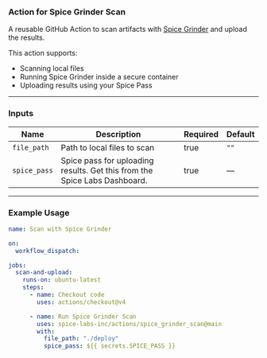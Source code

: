### Action for Spice Grinder Scan

A reusable GitHub Action to scan artifacts with [Spice Grinder](https://github.com/spice-labs-inc/grinder) and upload the results.

This action supports:
- Scanning local files
- Running Spice Grinder inside a secure container
- Uploading results using your Spice Pass

---

### Inputs

| Name              | Description                                                                 | Required | Default |
|-------------------|-----------------------------------------------------------------------------|----------|---------|
| `file_path`       | Path to local files to scan                                                 | true     | `""`    |
| `spice_pass`      | Spice pass for uploading results.  Get this from the Spice Labs Dashboard.  | true     | —       |

---

### Example Usage

```yaml
name: Scan with Spice Grinder

on:
  workflow_dispatch:

jobs:
  scan-and-upload:
    runs-on: ubuntu-latest
    steps:
      - name: Checkout code
        uses: actions/checkout@v4

      - name: Run Spice Grinder Scan
        uses: spice-labs-inc/actions/spice_grinder_scan@main
        with:
          file_path: "./deploy"
          spice_pass: ${{ secrets.SPICE_PASS }}
```
